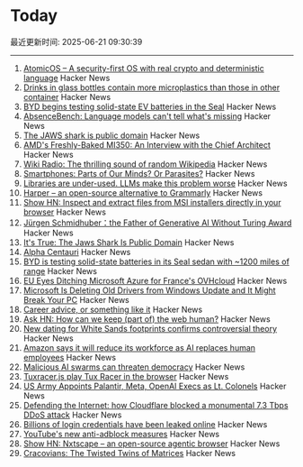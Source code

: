 # Today

最近更新时间: 2025-06-21 09:30:39

--- 
1. [AtomicOS – A security-first OS with real crypto and deterministic language](https://github.com/ipenas-cl/AtomicOs) Hacker News
2. [Drinks in glass bottles contain more microplastics than those in other container](https://www.anses.fr/en/content/drinks-glass-bottles-contain-more-microplastics-those-other-containers) Hacker News
3. [BYD begins testing solid-state EV batteries in the Seal](https://electrek.co/2025/06/20/byd-tests-solid-state-batteries-seal-ev-with-1000-miles-range/) Hacker News
4. [AbsenceBench: Language models can't tell what's missing](https://arxiv.org/abs/2506.11440) Hacker News
5. [The JAWS shark is public domain](https://ironicsans.ghost.io/how-the-jaws-shark-became-public-domain/) Hacker News
6. [AMD's Freshly-Baked MI350: An Interview with the Chief Architect](https://chipsandcheese.com/p/amds-freshly-baked-mi350-an-interview) Hacker News
7. [Wiki Radio: The thrilling sound of random Wikipedia](https://www.monkeon.co.uk/wikiradio/) Hacker News
8. [Smartphones: Parts of Our Minds? Or Parasites?](https://www.tandfonline.com/doi/full/10.1080/00048402.2025.2504070) Hacker News
9. [Libraries are under-used. LLMs make this problem worse](https://makefizz.buzz/posts/libraries-llms) Hacker News
10. [Harper – an open-source alternative to Grammarly](https://writewithharper.com) Hacker News
11. [Show HN: Inspect and extract files from MSI installers directly in your browser](https://pymsi.readthedocs.io/en/latest/msi_viewer.html) Hacker News
12. [Jürgen Schmidhuber：the Father of Generative AI Without Turing Award](http://www.jazzyear.com/article_info.html?id=1352) Hacker News
13. [It's True: The Jaws Shark Is Public Domain](https://ironicsans.ghost.io/how-the-jaws-shark-became-public-domain/) Hacker News
14. [Alpha Centauri](https://www.filfre.net/2025/06/alpha-centauri/) Hacker News
15. [BYD is testing solid-state batteries in its Seal sedan with ~1200 miles of range](https://electrek.co/2025/06/20/byd-tests-solid-state-batteries-seal-ev-with-1000-miles-range/) Hacker News
16. [EU Eyes Ditching Microsoft Azure for France's OVHcloud](https://www.euractiv.com/section/tech/news/scoop-commission-eyes-ditching-microsoft-azure-for-frances-ovhcloud-over-digital-sovereignty-fears/) Hacker News
17. [Microsoft Is Deleting Old Drivers from Windows Update and It Might Break Your PC](https://nerds.xyz/2025/06/microsoft-driver-removal-windows-update-legacy-hardware-breaking/) Hacker News
18. [Career advice, or something like it](https://brooker.co.za/blog/2025/06/20/career.html) Hacker News
19. [Ask HN: How can we keep (part of) the web human?](https://news.ycombinator.com/item?id=44330815) Hacker News
20. [New dating for White Sands footprints confirms controversial theory](https://arstechnica.com/science/2025/06/study-confirms-white-sands-footprints-are-23000-years-old/) Hacker News
21. [Amazon says it will reduce its workforce as AI replaces human employees](https://www.cnn.com/2025/06/17/business/amazon-ai-human-employees-jobs) Hacker News
22. [Malicious AI swarms can threaten democracy](https://osf.io/preprints/osf/qm9yk_v2) Hacker News
23. [Tuxracer.js play Tux Racer in the browser](https://github.com/ebbejan/tux-racer-js) Hacker News
24. [US Army Appoints Palantir, Meta, OpenAI Execs as Lt. Colonels](https://thegrayzone.com/2025/06/18/palantir-execs-appointed-colonels/) Hacker News
25. [Defending the Internet: how Cloudflare blocked a monumental 7.3 Tbps DDoS attack](https://blog.cloudflare.com/defending-the-internet-how-cloudflare-blocked-a-monumental-7-3-tbps-ddos/) Hacker News
26. [Billions of login credentials have been leaked online](https://apnews.com/article/large-login-leak-cybernews-google-apple-meta-2a758a40c398b0a68fb2371a522f70ed) Hacker News
27. [YouTube's new anti-adblock measures](https://iter.ca/post/yt-adblock/) Hacker News
28. [Show HN: Nxtscape – an open-source agentic browser](https://github.com/nxtscape/nxtscape) Hacker News
29. [Cracovians: The Twisted Twins of Matrices](https://marcinciura.wordpress.com/2025/06/20/cracovians-the-twisted-twins-of-matrices/) Hacker News
